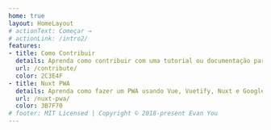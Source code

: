 ```yaml
---
home: true
layout: HomeLayout
# actionText: Começar →
# actionLink: /intro2/
features:
- title: Como Contribuir
  details: Aprenda como contribuir com uma tutorial ou documentação para o Open KB do Grupo Tesseract.
  url: /contribute/
  color: 2C3E4F
- title: Nuxt PWA
  details: Aprenda como fazer um PWA usando Vue, Vuetify, Nuxt e Google Cloud.
  url: /nuxt-pwa/
  color: 3B7F70
# footer: MIT Licensed | Copyright © 2018-present Evan You
---
```

